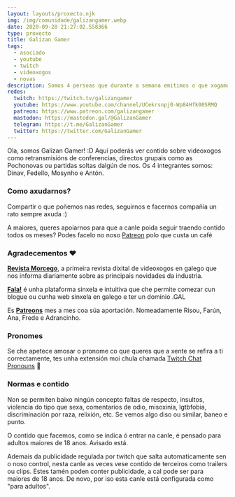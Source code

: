 ```yaml
---
layout: layouts/proxecto.njk
img: /img/comunidade/galizangamer.webp
date: 2020-09-28 21:27:02.558366
type: proxecto
title: Galizan Gamer
tags:
  - asociado
  - youtube
  - twitch
  - videoxogos
  - novas
description: Somos 4 persoas que durante a semana emitimos o que xogamos e os sábados pola mañá nos reunimos para darlle ó pico sobre as novas da semana e que andivemos a facer.
redes:
  twitch: https://twitch.tv/galizangamer
  youtube: https://www.youtube.com/channel/UCekrsnpj0-Wp84Hfk00SRMQ
  patreon: https://www.patreon.com/galizangamer
  mastodon: https://mastodon.gal/@GalizanGamer
  telegram: https://t.me/GalizanGamer
  twitter: https://twitter.com/GalizanGamer
---
```

Ola, somos Galizan Gamer! :D Aquí poderás ver contido sobre videoxogos como retransmisións de conferencias, directos grupais como as Pochonovas ou partidas soltas dalgún de nos. Os 4 integrantes somos: Dinav, Fedello, Mosynho e Antón.

### Como axudarnos?

Compartir o que poñemos nas redes, seguirnos e facernos compañía un rato sempre axuda :)

A maiores, queres apoiarnos para que a canle poida seguir traendo contido todos os meses? Podes facelo no noso [Patreon](https://www.patreon.com/galizangamer) polo que custa un café

### Agradecementos ❤️

[**Revista Morcego**](https://revistamorcego.com/), a primeira revista dixital de videoxogos en galego que nos informa diariamente sobre as principais novidades da industria.

[**Fala!**](https://fala.gal/) é unha plataforma sinxela e intuitiva que che permite comezar cun blogue ou cunha web sinxela en galego e ter un dominio .GAL

Es [**Patreons**](https://www.patreon.com/galizangamer) mes a mes coa súa aportación. Nomeadamente Risou, Farún, Ana, Frede e Adrancinho.

### Pronomes

Se che apetece amosar o pronome co que queres que a xente se refira a ti correctamente, tes unha extensión moi chula chamada [Twitch Chat Pronouns](https://pronouns.alejo.io/) 🌈

### Normas e contido

Non se permiten baixo ningún concepto faltas de respecto, insultos, violencia do tipo que sexa, comentarios de odio, misoxinia, lgtbfobia, discriminación por raza, relixión, etc. Se vemos algo diso ou similar, baneo e punto.

O contido que facemos, como se indica ó entrar na canle, é pensado para adultos maiores de 18 anos. Avisado está.

Ademais da publicidade regulada por twitch que salta automaticamente sen o noso control, nesta canle as veces vese contido de terceiros como trailers ou clips. Estes tamén poden conter publicidade, a cal pode ser para maiores de 18 anos. De novo, por iso esta canle está configurada como "para adultos".